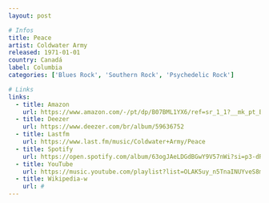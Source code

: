 ```yaml
---
layout: post

# Infos
title: Peace
artist: Coldwater Army
released: 1971-01-01
country: Canadá
label: Columbia
categories: ['Blues Rock', 'Southern Rock', 'Psychedelic Rock']

# Links
links:
  - title: Amazon
    url: https://www.amazon.com/-/pt/dp/B07BML1YX6/ref=sr_1_1?__mk_pt_BR=%C3%85M%C3%85%C5%BD%C3%95%C3%91&dchild=1&keywords=coldwater+army+peace&qid=1614830905&sr=8-1
  - title: Deezer
    url: https://www.deezer.com/br/album/59636752
  - title: Lastfm
    url: https://www.last.fm/music/Coldwater+Army/Peace
  - title: Spotify
    url: https://open.spotify.com/album/63ogJAeLDGdBGwY9V57nWi?si=p3-dReW2TfesHyKODCzgzg
  - title: YouTube
    url: https://music.youtube.com/playlist?list=OLAK5uy_n5TnaINUYveS8m7r3fsaINSlLY6NECFO0
  - title: Wikipedia-w
    url: #
---
```

